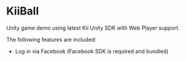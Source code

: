KiiBall
=======

Unity game demo using latest Kii Unity SDK with Web Player support.

The following features are included:

- Log in via Facebook (Facebook SDK is required and bundled)
